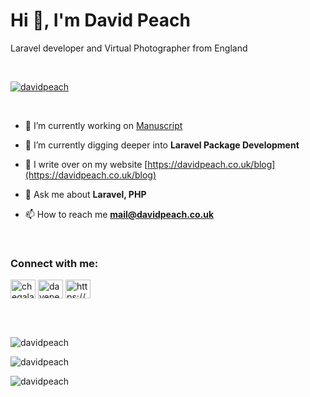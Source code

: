 <h1>Hi 👋, I'm David Peach</h1>
<p>Laravel developer and Virtual Photographer from England</p>

<br>
<p align="left"> <a href="https://github.com/ryo-ma/github-profile-trophy"><img src="https://github-profile-trophy.vercel.app/?username=davidpeach&theme=dracula&title=Stars,Followers,Issues,Pulls,Repositories&margin-w=15&no-frame=true" alt="davidpeach" /></a> </p>
<br>

<!--
<p align="left"> <a href="https://twitter.com/chegalabonga" target="blank"><img src="https://img.shields.io/twitter/follow/chegalabonga?logo=twitter&style=for-the-badge" alt="chegalabonga" /></a> </p>
-->

- 🔭 I’m currently working on [Manuscript](https://github.com/davidpeach/composer-manuscript)

- 🌱 I’m currently digging deeper into **Laravel Package Development**

- 📝 I write over on my website [https://davidpeach.co.uk/blog](https://davidpeach.co.uk/blog)

- 💬 Ask me about **Laravel, PHP**

- 📫 How to reach me **mail@davidpeach.co.uk**

<br>
<h3 align="left">Connect with me:</h3>
<p align="left">
<a href="https://twitter.com/chegalabonga" target="blank"><img align="center" src="https://raw.githubusercontent.com/rahuldkjain/github-profile-readme-generator/master/src/images/icons/Social/twitter.svg" alt="chegalabonga" height="30" width="40" /></a>
<a href="https://linkedin.com/in/davepeach" target="blank"><img align="center" src="https://raw.githubusercontent.com/rahuldkjain/github-profile-readme-generator/master/src/images/icons/Social/linked-in-alt.svg" alt="davepeach" height="30" width="40" /></a>
<a href="https://davidpeach.co.uk/feed/" target="blank"><img align="center" src="https://raw.githubusercontent.com/rahuldkjain/github-profile-readme-generator/master/src/images/icons/Social/rss.svg" alt="https://davidpeach.co.uk/feed/" height="30" width="40" /></a>
</p>
<br>

<!--
<h3 align="left">Languages and Tools:</h3>
<p align="left"> <a href="https://www.w3schools.com/css/" target="_blank"> <img src="https://raw.githubusercontent.com/devicons/devicon/master/icons/css3/css3-original-wordmark.svg" alt="css3" width="40" height="40"/> </a> <a href="https://www.docker.com/" target="_blank"> <img src="https://raw.githubusercontent.com/devicons/devicon/master/icons/docker/docker-original-wordmark.svg" alt="docker" width="40" height="40"/> </a> <a href="https://git-scm.com/" target="_blank"> <img src="https://www.vectorlogo.zone/logos/git-scm/git-scm-icon.svg" alt="git" width="40" height="40"/> </a> <a href="https://www.w3.org/html/" target="_blank"> <img src="https://raw.githubusercontent.com/devicons/devicon/master/icons/html5/html5-original-wordmark.svg" alt="html5" width="40" height="40"/> </a> <a href="https://jekyllrb.com/" target="_blank"> <img src="https://www.vectorlogo.zone/logos/jekyllrb/jekyllrb-icon.svg" alt="jekyll" width="40" height="40"/> </a> <a href="https://laravel.com/" target="_blank"> <img src="https://raw.githubusercontent.com/devicons/devicon/master/icons/laravel/laravel-plain-wordmark.svg" alt="laravel" width="40" height="40"/> </a> <a href="https://www.linux.org/" target="_blank"> <img src="https://raw.githubusercontent.com/devicons/devicon/master/icons/linux/linux-original.svg" alt="linux" width="40" height="40"/> </a> <a href="https://mariadb.org/" target="_blank"> <img src="https://www.vectorlogo.zone/logos/mariadb/mariadb-icon.svg" alt="mariadb" width="40" height="40"/> </a> <a href="https://www.mysql.com/" target="_blank"> <img src="https://raw.githubusercontent.com/devicons/devicon/master/icons/mysql/mysql-original-wordmark.svg" alt="mysql" width="40" height="40"/> </a> <a href="https://nuxtjs.org/" target="_blank"> <img src="https://www.vectorlogo.zone/logos/nuxtjs/nuxtjs-icon.svg" alt="nuxtjs" width="40" height="40"/> </a> <a href="https://www.php.net" target="_blank"> <img src="https://raw.githubusercontent.com/devicons/devicon/master/icons/php/php-original.svg" alt="php" width="40" height="40"/> </a> <a href="https://redis.io" target="_blank"> <img src="https://raw.githubusercontent.com/devicons/devicon/master/icons/redis/redis-original-wordmark.svg" alt="redis" width="40" height="40"/> </a> <a href="https://sass-lang.com" target="_blank"> <img src="https://raw.githubusercontent.com/devicons/devicon/master/icons/sass/sass-original.svg" alt="sass" width="40" height="40"/> </a> <a href="https://www.sqlite.org/" target="_blank"> <img src="https://www.vectorlogo.zone/logos/sqlite/sqlite-icon.svg" alt="sqlite" width="40" height="40"/> </a> <a href="https://vuejs.org/" target="_blank"> <img src="https://raw.githubusercontent.com/devicons/devicon/master/icons/vuejs/vuejs-original-wordmark.svg" alt="vuejs" width="40" height="40"/> </a> <a href="https://vuetifyjs.com/en/" target="_blank"> <img src="https://bestofjs.org/logos/vuetify.svg" alt="vuetify" width="40" height="40"/> </a> </p>
-->

<br>
<p><img src="https://github-readme-streak-stats.herokuapp.com/?user=davidpeach&theme=dracula&no-frame=true" alt="davidpeach" /></p>

<p><img src="https://github-readme-stats.vercel.app/api?username=davidpeach&show_icons=true&locale=en&theme=dracula&no-frame=true" alt="davidpeach" /></p>

<p><img src="https://github-readme-stats.vercel.app/api/top-langs?username=davidpeach&show_icons=true&locale=en&layout=compact&theme=dracula&no-frame=true" alt="davidpeach" /></p>
